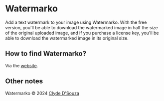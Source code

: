 # Watermarko

Add a text watermark to your image using Watermarko. With the free version, you'll be able to download the watermarked image in half the size of the original uploaded image, and if you purchase a license key, you'll be able to download the watermarked image in its original size.

## How to find Watermarko?

Via the [website](https://clydedz.github.io/watermarko/).

## Other notes

Watermarko © 2024 [Clyde D'Souza](https://clydedsouza.net)
